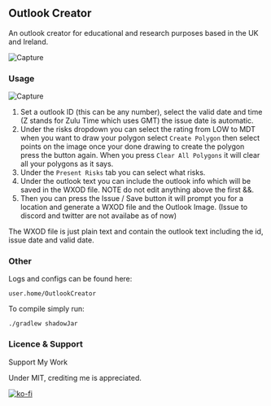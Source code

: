 <h2>Outlook Creator</h2>

An outlook creator for educational and research purposes based in the UK and Ireland.

![Capture](https://github.com/polserull/Outlook-Creator/assets/88738134/5adf80e4-8c4e-438a-bf2b-2df3b3aaaa85)

<h3>Usage</h3>

![Capture](https://github.com/polserull/Outlook-Creator/assets/88738134/658ef2f4-65a8-4674-9f3a-5d3a9b2462d3)

1. Set a outlook ID (this can be any number), select the valid date and time (Z stands for Zulu Time which uses GMT) the issue date is automatic.
2. Under the risks dropdown you can select the rating from LOW to MDT when you want to draw your polygon select `Create Polygon` then select points on the image
   once your done drawing to create the polygon press the button again. When you press `Clear All Polygons` it will clear all your polygons as it says.
3. Under the `Present Risks` tab you can select what risks.
4. Under the outlook text you can include the outlook info which will be saved in the WXOD file. NOTE do not edit anything above the first &&.
5. Then you can press the Issue / Save button it will prompt you for a location and generate a WXOD file and the Outlook Image.
   (Issue to discord and twitter are not availabe as of now)

The WXOD file is just plain text and contain the outlook text including the id, issue date and valid date.

<h3>Other</h3>
<p>Logs and configs can be found here:</p>

```user.home/OutlookCreator```
<p>To compile simply run:</p>

``` ./gradlew shadowJar ```

<h3>Licence & Support</h3>

<p> Support My Work</p> 
Under MIT, crediting me is appreciated.

[![ko-fi](https://ko-fi.com/img/githubbutton_sm.svg)](https://ko-fi.com/H2H4KV40X)

